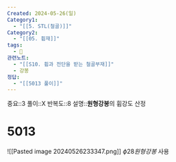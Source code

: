```yaml
---
Created: 2024-05-26(일)
Category1:
  - "[[5. STL(철골)]]"
Category2:
  - "[[05. 휨재]]"
tags:
  - 🧮
관련노트:
  - "[[S10. 휨과 전단을 받는 철골부재]]"
  - 강봉
정답:
  - "[[5013 풀이]]"
---
```

중요::3
풀이::X
반복도::8
설명::**원형강봉**의 휨강도 산정
#  5013

![[Pasted image 20240526233347.png]]
$\phi28 원형강봉$ 사용

